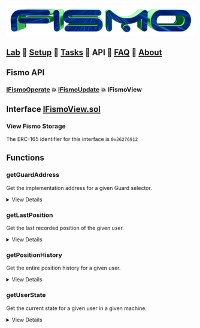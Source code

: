![Fismo](../images/fismo-logo.png)
## [Lab](../../README.md) 🧪 [Setup](../setup.md) 🧪 [Tasks](../tasks.md) 🧪 API 🧪 [FAQ](../faq.md) 🧪 [About](../about.md)

## Fismo API
### [IFismoOperate](IFismoOperate.md) 💥 [IFismoUpdate](IFismoUpdate.md)  💥 IFismoView

## Interface [IFismoView.sol](../../contracts/interfaces/IFismoView.sol)
### View Fismo Storage
The ERC-165 identifier for this interface is `0x26276912`

## Functions

### getGuardAddress
Get the implementation address for a given Guard selector.

<details>
<summary>
View Details
</summary>

**Reverts if**
- Guard logic implementation is not defined

**Signature**
```solidity
function getGuardAddress(bytes4 _functionSelector)
external
view
returns (address guardAddress);
```

**Arguments**

| Name        |  Description |Type           |
| ------------- |------------- |-------------|
| _functionSelector | the bytes4 sighash of function signature | bytes4      |  

**Return Values**

| Name        | Description                                | Type           |
| ------------- |--------------------------------------------|------------- |
| guardAddress | the address of the guard logic implementation contract| address |
</details>

### getLastPosition
Get the last recorded position of the given user.

<details>
<summary>
View Details
</summary>

**Signature**
```solidity
function getLastPosition(address _user)
external
view
returns (FismoTypes.Position memory position);
```

**Arguments**

| Name       | Description                              | Type    |
| ----------- |------------------------------------------|---------|
| _user | the address of the user | address | 

**Return Values**

| Name        | Description                                | Type                |
| ------------- |--------------------------------------------|---------------------|
| position | the last recorded position of the given user| FismoTypes.Position |
</details>

### getPositionHistory
Get the entire position history for a given user.

<details>
<summary>
View Details
</summary>

**Signature**
```solidity
function getPositionHistory(address _user)
external
view
returns (FismoTypes.Position[] memory history);
```

**Arguments**

| Name       | Description                              | Type    |
| ----------- |------------------------------------------|---------|
| _user | the address of the user | address | 

**Return Values**

| Name        | Description                   | Type                  |
| ------------- |-------------------------------|-----------------------|
| history | an array of Position structs  | FismoTypes.Position[] |
</details>

### getUserState
Get the current state for a given user in a given machine.

<details>
<summary>
View Details
</summary>

**Reverts if**
- Machine does not exist

**Signature**
```solidity
function getUserState(address _user, bytes4 _machineId)
external
view
returns (bytes4 currentStateId);
```

**Arguments**

| Name      | Description           | Type    |
| ---------- |-----------------------|---------|
| _user | the address of the user | address | 
| _machineId | the id of the machine | bytes4 | 

**Return Values**

| Name        | Type                   | Description                                    |
| ------------- |------------------------|------------------------------------------------|
| currentStateId | bytes4 | the user's current state in the given machine  |

</details>


